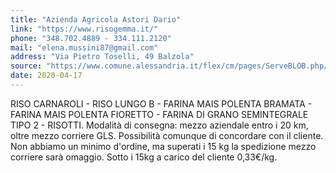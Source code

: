 ```yaml
---
title: "Azienda Agricola Astori Dario"
link: "https://www.risogemma.it/"
phone: "348.702.4889 - 334.111.2120"
mail: "elena.mussini87@gmail.com"
address: "Via Pietro Toselli, 49 Balzola"
source: "https://www.comune.alessandria.it/flex/cm/pages/ServeBLOB.php/L/IT/IDPagina/2069"
date: 2020-04-17
---
```


RISO CARNAROLI - RISO LUNGO B - FARINA MAIS POLENTA BRAMATA - FARINA MAIS POLENTA FIORETTO - FARINA DI GRANO SEMINTEGRALE TIPO 2 - RISOTTI. Modalità di consegna: mezzo aziendale entro i 20 km, oltre mezzo corriere GLS. Possibilità comunque di concordare con il cliente. Non abbiamo un minimo d'ordine, ma superati i 15 kg la spedizione mezzo corriere sarà omaggio. Sotto i 15kg a carico del cliente 0,33€/kg.